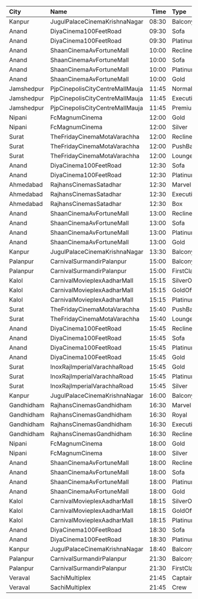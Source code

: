 | City       | Name                            |  Time | Type            | Price | Capacity | Booked |
| :--------- | :------------------------------ | ----: | :-------------- | ----: | -------: | -----: |
| Kanpur     | JugulPalaceCinemaKrishnaNagar   | 08:30 | Balcony         |  110₹ |       20 |      0 |
| Anand      | DiyaCinema100FeetRoad           | 09:30 | Sofa            |  150₹ |      100 |      0 |
| Anand      | DiyaCinema100FeetRoad           | 09:30 | Platinum        |  100₹ |      100 |      0 |
| Anand      | ShaanCinemaAvFortuneMall        | 10:00 | Recliner        |  300₹ |      100 |      0 |
| Anand      | ShaanCinemaAvFortuneMall        | 10:00 | Sofa            |  250₹ |      100 |      0 |
| Anand      | ShaanCinemaAvFortuneMall        | 10:00 | Platinum        |  100₹ |      100 |      0 |
| Anand      | ShaanCinemaAvFortuneMall        | 10:00 | Gold            |   90₹ |      100 |      0 |
| Jamshedpur | PjpCinepolisCityCentreMallMauja | 11:45 | Normal          |  160₹ |       11 |      0 |
| Jamshedpur | PjpCinepolisCityCentreMallMauja | 11:45 | Executive       |  180₹ |       16 |      0 |
| Jamshedpur | PjpCinepolisCityCentreMallMauja | 11:45 | Premium         |  200₹ |       29 |      0 |
| Nipani     | FcMagnumCinema                  | 12:00 | Gold            |  150₹ |      100 |      0 |
| Nipani     | FcMagnumCinema                  | 12:00 | Silver          |  150₹ |      100 |      0 |
| Surat      | TheFridayCinemaMotaVarachha     | 12:00 | Recliner        |  200₹ |       81 |      0 |
| Surat      | TheFridayCinemaMotaVarachha     | 12:00 | PushBackSeat    |  150₹ |       81 |      0 |
| Surat      | TheFridayCinemaMotaVarachha     | 12:00 | Lounger         |  150₹ |       81 |      0 |
| Anand      | DiyaCinema100FeetRoad           | 12:30 | Sofa            |  150₹ |      100 |      0 |
| Anand      | DiyaCinema100FeetRoad           | 12:30 | Platinum        |  100₹ |      100 |      0 |
| Ahmedabad  | RajhansCinemasSatadhar          | 12:30 | Marvel          |  130₹ |       26 |      0 |
| Ahmedabad  | RajhansCinemasSatadhar          | 12:30 | Executive       |  150₹ |       71 |      6 |
| Ahmedabad  | RajhansCinemasSatadhar          | 12:30 | Box             |  150₹ |        5 |      5 |
| Anand      | ShaanCinemaAvFortuneMall        | 13:00 | Recliner        |  300₹ |      100 |      0 |
| Anand      | ShaanCinemaAvFortuneMall        | 13:00 | Sofa            |  250₹ |      100 |      0 |
| Anand      | ShaanCinemaAvFortuneMall        | 13:00 | Platinum        |  100₹ |      100 |      0 |
| Anand      | ShaanCinemaAvFortuneMall        | 13:00 | Gold            |  100₹ |      100 |      0 |
| Kanpur     | JugulPalaceCinemaKrishnaNagar   | 13:30 | Balcony         |  110₹ |       20 |      0 |
| Palanpur   | CarnivalSurmandirPalanpur       | 15:00 | Balcony         |  130₹ |      304 |    151 |
| Palanpur   | CarnivalSurmandirPalanpur       | 15:00 | FirstClass      |  130₹ |      283 |    141 |
| Kalol      | CarnivalMovieplexAadharMall     | 15:15 | SilverOffline   |  100₹ |       48 |     24 |
| Kalol      | CarnivalMovieplexAadharMall     | 15:15 | GoldOffline     |  110₹ |      315 |    157 |
| Kalol      | CarnivalMovieplexAadharMall     | 15:15 | PlatinumOffline |  140₹ |       15 |      8 |
| Surat      | TheFridayCinemaMotaVarachha     | 15:40 | PushBackSeat    |  150₹ |      119 |      0 |
| Surat      | TheFridayCinemaMotaVarachha     | 15:40 | Lounger         |  150₹ |      119 |      0 |
| Anand      | DiyaCinema100FeetRoad           | 15:45 | Recliner        |  250₹ |      100 |      0 |
| Anand      | DiyaCinema100FeetRoad           | 15:45 | Sofa            |  200₹ |      100 |      0 |
| Anand      | DiyaCinema100FeetRoad           | 15:45 | Platinum        |  100₹ |      100 |      0 |
| Anand      | DiyaCinema100FeetRoad           | 15:45 | Gold            |  100₹ |      100 |      0 |
| Surat      | InoxRajImperialVarachhaRoad     | 15:45 | Gold            |  140₹ |       23 |      0 |
| Surat      | InoxRajImperialVarachhaRoad     | 15:45 | Platinum        |  170₹ |       20 |      0 |
| Surat      | InoxRajImperialVarachhaRoad     | 15:45 | Silver          |  112₹ |       10 |      0 |
| Kanpur     | JugulPalaceCinemaKrishnaNagar   | 16:00 | Balcony         |  110₹ |       20 |      0 |
| Gandhidham | RajhansCinemasGandhidham        | 16:30 | Marvel          |  110₹ |       17 |      0 |
| Gandhidham | RajhansCinemasGandhidham        | 16:30 | Royal           |  130₹ |       51 |      0 |
| Gandhidham | RajhansCinemasGandhidham        | 16:30 | Executive       |  150₹ |       98 |     14 |
| Gandhidham | RajhansCinemasGandhidham        | 16:30 | Recliner        |  250₹ |       28 |      0 |
| Nipani     | FcMagnumCinema                  | 18:00 | Gold            |  150₹ |      100 |      0 |
| Nipani     | FcMagnumCinema                  | 18:00 | Silver          |  150₹ |      100 |      0 |
| Anand      | ShaanCinemaAvFortuneMall        | 18:00 | Recliner        |  300₹ |      100 |      0 |
| Anand      | ShaanCinemaAvFortuneMall        | 18:00 | Sofa            |  250₹ |      100 |      0 |
| Anand      | ShaanCinemaAvFortuneMall        | 18:00 | Platinum        |  100₹ |      100 |      0 |
| Anand      | ShaanCinemaAvFortuneMall        | 18:00 | Gold            |  100₹ |      100 |      0 |
| Kalol      | CarnivalMovieplexAadharMall     | 18:15 | SilverOffline   |  100₹ |       48 |     24 |
| Kalol      | CarnivalMovieplexAadharMall     | 18:15 | GoldOffline     |  110₹ |      315 |    157 |
| Kalol      | CarnivalMovieplexAadharMall     | 18:15 | PlatinumOffline |  140₹ |       15 |      8 |
| Anand      | DiyaCinema100FeetRoad           | 18:30 | Sofa            |  150₹ |      100 |      0 |
| Anand      | DiyaCinema100FeetRoad           | 18:30 | Platinum        |  100₹ |      100 |      0 |
| Kanpur     | JugulPalaceCinemaKrishnaNagar   | 18:40 | Balcony         |  110₹ |       20 |      0 |
| Palanpur   | CarnivalSurmandirPalanpur       | 21:30 | Balcony         |  130₹ |      304 |    151 |
| Palanpur   | CarnivalSurmandirPalanpur       | 21:30 | FirstClass      |  130₹ |      283 |    141 |
| Veraval    | SachiMultiplex                  | 21:45 | Captain         |  120₹ |       68 |      0 |
| Veraval    | SachiMultiplex                  | 21:45 | Crew            |  120₹ |       60 |      0 |